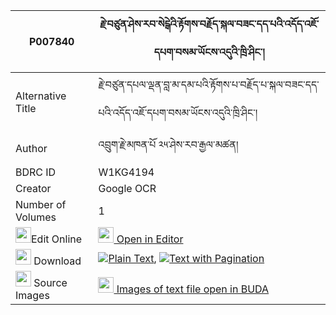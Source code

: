 |P007840|རྗེ་བཙུན་ཤེས་རབ་སེངྒེའི་རྟོགས་བརྗོད་སྐལ་བཟང་དད་པའི་འདོད་འཇོ་དཔག་བསམ་ཡོངས་འདུའི་ཁྲི་ཤིང་། 
| --- | --- 
|Alternative Title |རྗེ་བཙུན་དཔལ་ལྡན་བླ་མ་དམ་པའི་རྟོགས་པ་བརྗོད་པ་སྐལ་བཟང་དད་པའི་འདོད་འཇོ་དཔག་བསམ་ཡོངས་འདུའི་ཁྲི་ཤིང་།
|Author| འབྲུག་རྗེ་མཁན་པོ ༢༥་ཤེས་རབ་རྒྱལ་མཚན།
|BDRC ID | W1KG4194
|Creator | Google OCR
|Number of Volumes| 1
|<img width="25" src="https://img.icons8.com/color/25/000000/edit-property.png">Edit Online| [<img width="25" src="https://avatars.githubusercontent.com/u/45091458?s=200&v=4"> Open in Editor](http://editor.openpecha.org/P007840)
|<img width="25" src="https://img.icons8.com/fluent/48/000000/download-2.png"/>  Download | [![](https://img.icons8.com/color/20/000000/txt.png)Plain Text](https://github.com/Openpecha/P007840/releases/download/v1/jetsun_sherab_senge_tokjo_kalz_plain_P007840.zip), [![](https://img.icons8.com/color/20/000000/txt.png)Text with Pagination](https://github.com/Openpecha/P007840/releases/download/v1/jetsun_sherab_senge_tokjo_kalz_pages_P007840.zip)
|<img width="25" src="https://img.icons8.com/plasticine/100/000000/pictures-folder.png"/>  Source Images | [<img width="25" src="https://library.bdrc.io/icons/BUDA-small.svg"> Images of text file open in BUDA](https://library.bdrc.io/show/bdr:W1KG4194)